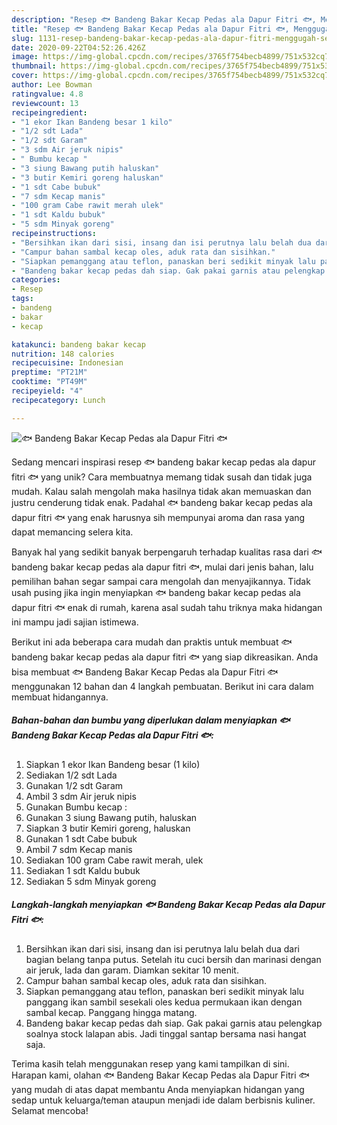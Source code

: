 ```yaml
---
description: "Resep 🐟 Bandeng Bakar Kecap Pedas ala Dapur Fitri 🐟, Menggugah Selera"
title: "Resep 🐟 Bandeng Bakar Kecap Pedas ala Dapur Fitri 🐟, Menggugah Selera"
slug: 1131-resep-bandeng-bakar-kecap-pedas-ala-dapur-fitri-menggugah-selera
date: 2020-09-22T04:52:26.426Z
image: https://img-global.cpcdn.com/recipes/3765f754becb4899/751x532cq70/🐟-bandeng-bakar-kecap-pedas-ala-dapur-fitri-🐟-foto-resep-utama.jpg
thumbnail: https://img-global.cpcdn.com/recipes/3765f754becb4899/751x532cq70/🐟-bandeng-bakar-kecap-pedas-ala-dapur-fitri-🐟-foto-resep-utama.jpg
cover: https://img-global.cpcdn.com/recipes/3765f754becb4899/751x532cq70/🐟-bandeng-bakar-kecap-pedas-ala-dapur-fitri-🐟-foto-resep-utama.jpg
author: Lee Bowman
ratingvalue: 4.8
reviewcount: 13
recipeingredient:
- "1 ekor Ikan Bandeng besar 1 kilo"
- "1/2 sdt Lada"
- "1/2 sdt Garam"
- "3 sdm Air jeruk nipis"
- " Bumbu kecap "
- "3 siung Bawang putih haluskan"
- "3 butir Kemiri goreng haluskan"
- "1 sdt Cabe bubuk"
- "7 sdm Kecap manis"
- "100 gram Cabe rawit merah ulek"
- "1 sdt Kaldu bubuk"
- "5 sdm Minyak goreng"
recipeinstructions:
- "Bersihkan ikan dari sisi, insang dan isi perutnya lalu belah dua dari bagian belang tanpa putus. Setelah itu cuci bersih dan marinasi dengan air jeruk, lada dan garam. Diamkan sekitar 10 menit."
- "Campur bahan sambal kecap oles, aduk rata dan sisihkan."
- "Siapkan pemanggang atau teflon, panaskan beri sedikit minyak lalu panggang ikan sambil sesekali oles kedua permukaan ikan dengan sambal kecap. Panggang hingga matang."
- "Bandeng bakar kecap pedas dah siap. Gak pakai garnis atau pelengkap soalnya stock lalapan abis. Jadi tinggal santap bersama nasi hangat saja."
categories:
- Resep
tags:
- bandeng
- bakar
- kecap

katakunci: bandeng bakar kecap 
nutrition: 148 calories
recipecuisine: Indonesian
preptime: "PT21M"
cooktime: "PT49M"
recipeyield: "4"
recipecategory: Lunch

---
```



![🐟 Bandeng Bakar Kecap Pedas ala Dapur Fitri 🐟](https://img-global.cpcdn.com/recipes/3765f754becb4899/751x532cq70/🐟-bandeng-bakar-kecap-pedas-ala-dapur-fitri-🐟-foto-resep-utama.jpg)

Sedang mencari inspirasi resep 🐟 bandeng bakar kecap pedas ala dapur fitri 🐟 yang unik? Cara membuatnya memang tidak susah dan tidak juga mudah. Kalau salah mengolah maka hasilnya tidak akan memuaskan dan justru cenderung tidak enak. Padahal 🐟 bandeng bakar kecap pedas ala dapur fitri 🐟 yang enak harusnya sih mempunyai aroma dan rasa yang dapat memancing selera kita.



Banyak hal yang sedikit banyak berpengaruh terhadap kualitas rasa dari 🐟 bandeng bakar kecap pedas ala dapur fitri 🐟, mulai dari jenis bahan, lalu pemilihan bahan segar sampai cara mengolah dan menyajikannya. Tidak usah pusing jika ingin menyiapkan 🐟 bandeng bakar kecap pedas ala dapur fitri 🐟 enak di rumah, karena asal sudah tahu triknya maka hidangan ini mampu jadi sajian istimewa.


Berikut ini ada beberapa cara mudah dan praktis untuk membuat 🐟 bandeng bakar kecap pedas ala dapur fitri 🐟 yang siap dikreasikan. Anda bisa membuat 🐟 Bandeng Bakar Kecap Pedas ala Dapur Fitri 🐟 menggunakan 12 bahan dan 4 langkah pembuatan. Berikut ini cara dalam membuat hidangannya.

<!--inarticleads1-->

##### Bahan-bahan dan bumbu yang diperlukan dalam menyiapkan 🐟 Bandeng Bakar Kecap Pedas ala Dapur Fitri 🐟:

1. Siapkan 1 ekor Ikan Bandeng besar (1 kilo)
1. Sediakan 1/2 sdt Lada
1. Gunakan 1/2 sdt Garam
1. Ambil 3 sdm Air jeruk nipis
1. Gunakan  Bumbu kecap :
1. Gunakan 3 siung Bawang putih, haluskan
1. Siapkan 3 butir Kemiri goreng, haluskan
1. Gunakan 1 sdt Cabe bubuk
1. Ambil 7 sdm Kecap manis
1. Sediakan 100 gram Cabe rawit merah, ulek
1. Sediakan 1 sdt Kaldu bubuk
1. Sediakan 5 sdm Minyak goreng




<!--inarticleads2-->

##### Langkah-langkah menyiapkan 🐟 Bandeng Bakar Kecap Pedas ala Dapur Fitri 🐟:

1. Bersihkan ikan dari sisi, insang dan isi perutnya lalu belah dua dari bagian belang tanpa putus. Setelah itu cuci bersih dan marinasi dengan air jeruk, lada dan garam. Diamkan sekitar 10 menit.
1. Campur bahan sambal kecap oles, aduk rata dan sisihkan.
1. Siapkan pemanggang atau teflon, panaskan beri sedikit minyak lalu panggang ikan sambil sesekali oles kedua permukaan ikan dengan sambal kecap. Panggang hingga matang.
1. Bandeng bakar kecap pedas dah siap. Gak pakai garnis atau pelengkap soalnya stock lalapan abis. Jadi tinggal santap bersama nasi hangat saja.




Terima kasih telah menggunakan resep yang kami tampilkan di sini. Harapan kami, olahan 🐟 Bandeng Bakar Kecap Pedas ala Dapur Fitri 🐟 yang mudah di atas dapat membantu Anda menyiapkan hidangan yang sedap untuk keluarga/teman ataupun menjadi ide dalam berbisnis kuliner. Selamat mencoba!

